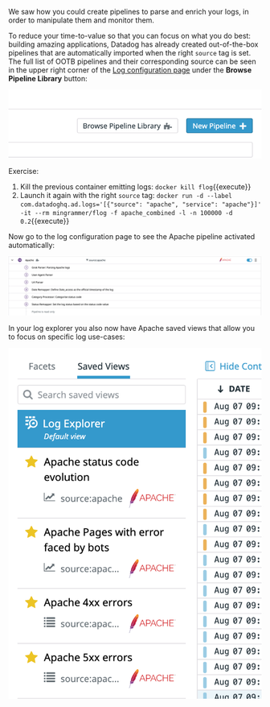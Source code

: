We saw how you could create pipelines to parse and enrich your logs, in order to manipulate them and monitor them.

To reduce your time-to-value so that you can focus on what you do best: building amazing applications, Datadog has already created out-of-the-box pipelines that are automatically imported when the right `source` tag is set.
The full list of OOTB pipelines and their corresponding source can be seen in the upper right corner of the [Log configuration page](https://app.datadoghq.com/logs/pipelines) under the **Browse Pipeline Library** button:

![OOTB pipelines](https://raw.githubusercontent.com/l0k0ms/workshops/master/log-workshop-4/images/ootb-pipelines.png)

Exercise:

1. Kill the previous container emitting logs: `docker kill flog`{{execute}}
2. Launch it again with the right `source` tag:
`docker run -d --label com.datadoghq.ad.logs='[{"source": "apache", "service": "apache"}]' -it --rm mingrammer/flog -f apache_combined -l -n 100000 -d 0.2`{{execute}}

Now go to the log configuration page to see the Apache pipeline activated automatically:

![apache pipeline](https://raw.githubusercontent.com/l0k0ms/workshops/master/log-workshop-4/images/apache_pipeline.png)

In your log explorer you also now have Apache saved views that allow you to focus on specific log use-cases:

![apache saved views](https://raw.githubusercontent.com/l0k0ms/workshops/master/log-workshop-4/images/apache_saved_views.png)
